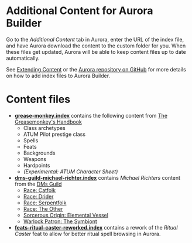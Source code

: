 # Additional Content for Aurora Builder

Go to the _Additional Content_ tab in Aurora, enter the URL of the index file, and have Aurora download the content to the custom folder for you. When these files get updated, Aurora will be able to keep content files up to date automatically. 

See [Extending Content](https://aurorabuilder.com/content) or the [Aurora repository on GitHub](https://github.com/aurorabuilder/elements) for more details on how to add index files to Aurora Builder.


# Content files

  - **[grease-monkey.index](https://raw.githubusercontent.com/mol-tres/AURORAS/master/GREASEMONKEY/grease-monkey.index)** contains the following content from [The Greasemonkey's Handbook](https://www.dmsguild.com/product/259520/) 
    - Class archetypes
    - ATUM Pilot prestige class
    - Spells
    - Feats
    - Backgrounds
	- Weapons
	- Hardpoints
	- _(Experimental: ATUM Character Sheet)_
  - **[dms-guild-michael-richter.index](https://raw.githubusercontent.com/mol-tres/AURORAS/master/DMSG_MR/dms-guild-michael-richter.index)** contains _Michael Richters_ content from the [DMs Guild](https://www.dmsguild.com/browse.php?author=Michael%20Richter)
    - [Race: Catfolk](https://www.dmsguild.com/product/182902/Race-Catfolk-5e)
    - [Race: Drider](https://www.dmsguild.com/product/199828/Race-Drider-5e)
    - [Race: Serpentfolk](https://www.dmsguild.com/product/183775/Race-Serpentfolk-Naga-Lamia)
    - [Race: The Other](https://www.dmsguild.com/product/252083/Race-The-Other-5e)
    - [Sorcerous Origin: Elemental Vessel](https://www.dmsguild.com/product/182673/Sorcerous-Origin-Elemental-Vessel-5e)
    - [Warlock Patron: The Symbiont](https://www.dmsguild.com/product/182342/Warlock-Patron-The-Symbiont-5e)
  - **[feats-ritual-caster-reworked.index](https://raw.githubusercontent.com/mol-tres/AURORAS/master/RITUALCASTER/feats-ritual-caster-reworked.index)** contains a rework of the _Ritual Caster_ feat to allow for better ritual spell browsing in Aurora.

